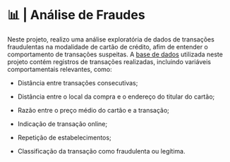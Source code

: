 # 📊 | Análise de Fraudes
Neste projeto, realizo uma análise exploratória de dados de transações fraudulentas na modalidade de cartão de crédito, afim de entender o comportamento de transações suspeitas.
A [base de dados](https://www.kaggle.com/datasets/dhanushnarayananr/credit-card-fraud/code) utilizada neste projeto contém registros de transações realizadas, incluindo variáveis comportamentais relevantes, como:

- Distância entre transações consecutivas;

- Distância entre o local da compra e o endereço do titular do cartão;

- Razão entre o preço médio do cartão e a transação;

- Indicação de transação online;

- Repetição de estabelecimentos;

- Classificação da transação como fraudulenta ou legítima.
